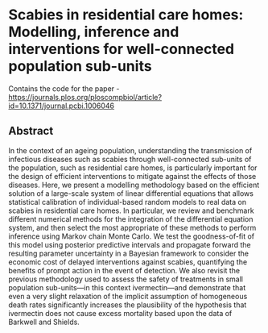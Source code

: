 # Scabies in residential care homes: Modelling, inference and interventions for well-connected population sub-units
Contains the code for the paper - https://journals.plos.org/ploscompbiol/article?id=10.1371/journal.pcbi.1006046

## Abstract
In the context of an ageing population, understanding the transmission of infectious diseases such as scabies through well-connected sub-units of the population, such as residential care homes, is particularly important for the design of efficient interventions to mitigate against the effects of those diseases. Here, we present a modelling methodology based on the efficient solution of a large-scale system of linear differential equations that allows statistical calibration of individual-based random models to real data on scabies in residential care homes. In particular, we review and benchmark different numerical methods for the integration of the differential equation system, and then select the most appropriate of these methods to perform inference using Markov chain Monte Carlo. We test the goodness-of-fit of this model using posterior predictive intervals and propagate forward the resulting parameter uncertainty in a Bayesian framework to consider the economic cost of delayed interventions against scabies, quantifying the benefits of prompt action in the event of detection. We also revisit the previous methodology used to assess the safety of treatments in small population sub-units—in this context ivermectin—and demonstrate that even a very slight relaxation of the implicit assumption of homogeneous death rates significantly increases the plausibility of the hypothesis that ivermectin does not cause excess mortality based upon the data of Barkwell and Shields.
